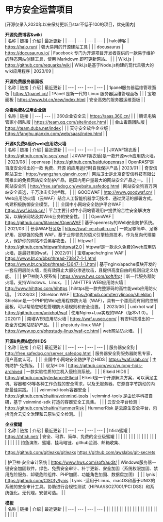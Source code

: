 # 甲方安全运营项目
[开源仅录入2020年以来保持更新且star不低于100的项目，优先国内]

**开源免费博客&wiki**<br />
| 名称 | 链接 | 介绍 | 最近更新 |
| --- | --- | --- | --- |
| halo博客 | https://halo.run/ | 强大易用的开源建站工具 |   |
| docusaurus | https://docusaurus.io/ | Facebook 专门为开源项目开发者提供的一款易于维护的静态网站创建工具，使用 Markdown 即可更新网站。 |   |
| Wiki.js | https://github.com/requarks/wiki | Wiki.js是基于Node.js构建的现代且强大的wiki应用程序 | 2023/09  |

**开源免费服务器面板**<br />
| 名称 | 链接 | 介绍 | 最近更新 |
| --- | --- | --- | --- |
| 1panel服务器运维管理面板 | https://1panel.cn/ | 1Panel 是新一代的 Linux 服务器运维管理面板 |   |
| 宝塔面板 | https://www.bt.cn/new/index.html | 安全高效的服务器运维面板 |   |

**杀毒免费&试用企业版**<br />
| 名称 | 链接 |
| --- | --- |
| 360企业安全云 | https://saas.360.cn/ |  |
| 腾讯电脑管家小团队版 | https://team.qq.com/site/index.html |  |
| 金山毒霸团队版 | https://team.duba.net/index |  |
| 天守安全软件企业版 | https://fanghu.qianxin.com/web/saas/index.html |  |

**开源&免费&低价web应用防火墙**<br />
| 名称 | 链接 | 介绍 | 最近更新 |
| --- | --- | --- | --- |
| JXWAF锦衣盾 | https://github.com/jx-sec/jxwaf | JXWAF(锦衣盾)是一款开源web应用防火墙。 | 2023/08  |
| openrasp | https://github.com/baidu/openrasp | OpenRASP是百度安全推出的一款 免费、开源 的应用运行时自我保护产品 | 2023/01 |
| 奇安信网站卫士 | https://wangzhan.qianxin.com/ | 网站卫士是北京奇安信科技有限公司推出的免费网站安全防护产品，是国内用户量最大的网站安全产品之一。 |   |
| 网站安全狗 | http://free.safedog.cn/website_safedog.html | 网站安全狗百万网站安全首选，千万攻击实时拦截。 |   |
| GOODWAF | http://www.goodwaf.cn/ | Web应用防火墙（云WAF）结合人工智能机器学习技术、通过灵活的部署方式，构建积极防御安全模型。 |   |
| 全国中小网站安全防护平台WAF | https://waf.islab.cn/ | 平台主要针对中小网站管理用户提供综合性安全解决方案，以确保网站及其Web业务的安全性。 |   |
| OpenWAF | https://github.com/titansec/OpenWAF | 基于openresty的Web安全防护系统。 |  2021/03 |
| 长亭WAF社区版 | https://waf-ce.chaitin.cn/ | 一款足够简单、足够好用、足够强的免费 WAF。基于业界领先的语义引擎检测技术，作为反向代理接入，保护你的网站不受黑客攻击。 |   |
| httpwaf | https://github.com/httpwaf/httpwaf2.0 | httpwaf是一款永久免费的web应用防火墙，是最好用的waf。 | 2022/01  |
| 宝塔apache/nginx WAF | https://www.bt.cn/bbs/thread-73847-1-1.html<br />https://www.bt.cn/bbs/thread-13647-1-1.html | 基于nginx/apache模块开发的一套应用层防火墙，能有效阻止大部分渗透攻击，且提供高度自由的规则自定义功能。 |   |
| 护卫神防入侵系统 | https://www.hws.com/soft/frq/ | 新一代服务器防火墙，支持Windows、Linux。 |   |
| AIHTTPS WEB应用防火墙 | http://www.hihttps.com/hihttps | hihttps是一款完整源码的高性能web应用防火墙。 | 2023/03  |
| Shieldon WAF | https://github.com/terrylinooo/shieldon | Shieldon是一个PHP的Web应用程序防火墙（WAF），具有一个漂亮而有用的控制面板，可以帮助您轻松管理防火墙规则和安全设置。 |  2023/06 |
| unixhot waf | https://github.com/unixhot/waf | 使用Nginx+Lua实现的WAF（版本v1.0）。 | 2020/11  |
| 南墙WEB应用防火墙 | https://waf.uusec.com/ | 有安科技推出的一款全方位网站防护产品。 |   |
| phpstudy-linux WAF | https://www.xp.cn/phpstudy-linux/waf-cc.html | web网站防火墙。 |   |


**开源&免费&低价HIDS**<br />
| 名称 | 链接 | 介绍 | 最近更新 |
| --- | --- | --- | --- |
| 服务器安全狗 | http://free.safedog.cn/server_safedog.html |  服务器安全狗服务器防黑专家，用户高度认可。 |   |
| 全国中小网站安全防护平台HIDS | https://waf.islab.cn/ | 主机防护-免费版。 |   |
| 驭龙HIDS | https://github.com/ysrc/yulong-hids-archived | 一款实验性质的主机入侵检测系统。 |   |
| Elkeid HIDS | https://github.com/bytedance/Elkeid | Elkeid是一个开源解决方案，可以满足主机、容器和K8等各种工作负载的安全需求，以及无服务器。它源自字节跳动的内部最佳实践。 |   |
| veinmind-tools容器安全 | https://github.com/chaitin/veinmind-tools | veinmind-tools 是由长亭科技自研，基于 veinmind-sdk 打造的容器安全工具集。 |   |
| 云安全平台检测 | https://github.com/chaitin/HummerRisk | HummerRisk 是云原生安全平台，包括混合云安全治理和云原生安全检测。 |   |

**企业蜜罐**<br />
| 名称 | 链接 | 介绍 | 最近更新 |
| --- | --- | --- | --- |
| hfish蜜罐 | https://hfish.net/ | 安全、可靠、简单、免费的企业级蜜罐 |   |
|  |  |  |   |
|  |  |  |   |
|  |  |  |   |
|  |  |  |   |
钓鱼演练、蜜罐、挂马暗链、github监测、邮箱收集、

https://github.com/gitleaks/gitleaks
https://github.com/awslabs/git-secrets


| 护卫神·安全审计系统 | https://www.hws.com/soft/audit/ | Windows服务器一键安全加固软件，绿色、免费安全审计、补丁更新、安全加固（系统权限加固、禁用危险服务、卸载危险组件、PHP加固、功能角色加固、数据盘加固） |   |
| lynis | https://github.com/CISOfy/lynis | Lynis -适用于Linux、macOS和基于UNIX的系统的安全审计工具。协助进行合规性测试（HIPAA/ISO27001/PCI DSS）和系统强化。无代理，安装可选。 |   |

**模板**<br />
| 名称 | 链接 | 介绍 | 最近更新 |
| --- | --- | --- | --- |
|  |  |  |   |
|  |  |  |   |
|  |  |  |   |
|  |  |  |   |
|  |  |  |   |
